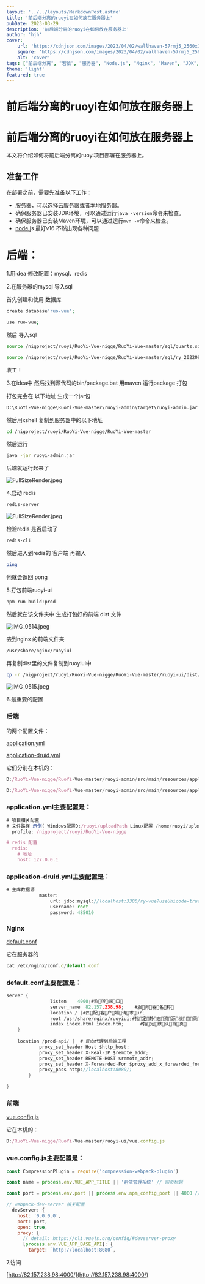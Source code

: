 ```yaml
---
layout: '../../layouts/MarkdownPost.astro'
title: '前后端分离的ruoyi在如何放在服务器上'
pubDate: 2023-03-29
description: '前后端分离的ruoyi在如何放在服务器上'
author: 'hjh'
cover:
    url: 'https://cdnjson.com/images/2023/04/02/wallhaven-57rmj5_2560x1440.png'
    square: 'https://cdnjson.com/images/2023/04/02/wallhaven-57rmj5_2560x1440.png'
    alt: 'cover'
tags: ["前后端分离", "若依", "服务器", "Node.js", "Nginx", "Maven", "JDK", "MySQL", "Redis"]
theme: 'light'
featured: true
---
```


# 前后端分离的ruoyi在如何放在服务器上

# 前后端分离的ruoyi在如何放在服务器上

本文将介绍如何将前后端分离的ruoyi项目部署在服务器上。

## 准备工作

在部署之前，需要先准备以下工作：

- 服务器，可以选择云服务器或者本地服务器。
- 确保服务器已安装JDK环境，可以通过运行`java -version`命令来检查。
- 确保服务器已安装Maven环境，可以通过运行`mvn -v`命令来检查。
- [node.](http://node.is)js 最好v16 不然出现各种问题

# 后端：

1.用idea 修改配置：mysql、redis

2.在服务器的mysql 导入sql

首先创建和使用 数据库

```bash
create database'ruo-vue';

use ruo-vue;
```

然后 导入sql

```bash
source /nigproject/ruoyi/RuoYi-Vue-nigge/RuoYi-Vue-master/sql/quartz.sql

source /nigproject/ruoyi/RuoYi-Vue-nigge/RuoYi-Vue-master/sql/ry_20220822.sql
```

收工！

3.在idea中 然后找到源代码的bin/package.bat 用maven 运行package 打包

打包完会在 以下地址 生成一个jar包 

```bash
D:\RuoYi-Vue-nigge\RuoYi-Vue-master\ruoyi-admin\target\ruoyi-admin.jar
```

然后用xshell 复制到服务器中的以下地址

```bash
cd /nigproject/ruoyi/RuoYi-Vue-nigge/RuoYi-Vue-master
```

然后运行

```bash
java -jar ruoyi-admin.jar
```

后端就运行起来了

![FullSizeRender.jpeg](%E5%89%8D%E5%90%8E%E7%AB%AF%E5%88%86%E7%A6%BB%E7%9A%84ruoyi%E5%9C%A8%E5%A6%82%E4%BD%95%E6%94%BE%E5%9C%A8%E6%9C%8D%E5%8A%A1%E5%99%A8%E4%B8%8A%20bfa0aa55867d4469b352b3bcfbe227da/FullSizeRender.jpeg)

4.启动 redis

```bash
redis-server
```

![FullSizeRender.jpeg](%E5%89%8D%E5%90%8E%E7%AB%AF%E5%88%86%E7%A6%BB%E7%9A%84ruoyi%E5%9C%A8%E5%A6%82%E4%BD%95%E6%94%BE%E5%9C%A8%E6%9C%8D%E5%8A%A1%E5%99%A8%E4%B8%8A%20bfa0aa55867d4469b352b3bcfbe227da/FullSizeRender%201.jpeg)

检验redis 是否启动了

```bash
redis-cli
```

然后进入到redis的 客户端 再输入

```bash
ping
```

他就会返回 pong

5.打包前端ruoyi-ui

```bash
npm run build:prod
```

然后就在该文件夹中 生成打包好的前端 dist 文件

![IMG_0514.jpeg](%E5%89%8D%E5%90%8E%E7%AB%AF%E5%88%86%E7%A6%BB%E7%9A%84ruoyi%E5%9C%A8%E5%A6%82%E4%BD%95%E6%94%BE%E5%9C%A8%E6%9C%8D%E5%8A%A1%E5%99%A8%E4%B8%8A%20bfa0aa55867d4469b352b3bcfbe227da/IMG_0514.jpeg)

去到nginx 的前端文件夹

```bash
/usr/share/nginx/ruoyiui
```

再复制dist里的文件复制到ruoyiui中

```bash
cp -r /nigproject/ruoyi/RuoYi-Vue-nigge/RuoYi-Vue-master/ruoyi-ui/dist/* .
```

![IMG_0515.jpeg](%E5%89%8D%E5%90%8E%E7%AB%AF%E5%88%86%E7%A6%BB%E7%9A%84ruoyi%E5%9C%A8%E5%A6%82%E4%BD%95%E6%94%BE%E5%9C%A8%E6%9C%8D%E5%8A%A1%E5%99%A8%E4%B8%8A%20bfa0aa55867d4469b352b3bcfbe227da/IMG_0515.jpeg)

6.最重要的配置

### 后端

的两个配置文件：

[application.yml](%E5%89%8D%E5%90%8E%E7%AB%AF%E5%88%86%E7%A6%BB%E7%9A%84ruoyi%E5%9C%A8%E5%A6%82%E4%BD%95%E6%94%BE%E5%9C%A8%E6%9C%8D%E5%8A%A1%E5%99%A8%E4%B8%8A%20bfa0aa55867d4469b352b3bcfbe227da/application.yml)

[application-druid.yml](%E5%89%8D%E5%90%8E%E7%AB%AF%E5%88%86%E7%A6%BB%E7%9A%84ruoyi%E5%9C%A8%E5%A6%82%E4%BD%95%E6%94%BE%E5%9C%A8%E6%9C%8D%E5%8A%A1%E5%99%A8%E4%B8%8A%20bfa0aa55867d4469b352b3bcfbe227da/application-druid.yml)

它们分别在本机的：

```jsx
D:/RuoYi-Vue-nigge/RuoYi-Vue-master/ruoyi-admin/src/main/resources/application.yml

D:/RuoYi-Vue-nigge/RuoYi-Vue-master/ruoyi-admin/src/main/resources/application-druid.yml
```

### application.yml主要配置是：

```jsx
# 项目相关配置
# 文件路径 示例( Windows配置D:/ruoyi/uploadPath Linux配置 /home/ruoyi/uploadPath )
  profile: /nigproject/ruoyi/RuoYi-Vue-nigge

# redis 配置
  redis:
    # 地址
    host: 127.0.0.1
```

### application-druid.yml主要配置是：

```jsx
# 主库数据源
            master:
                url: jdbc:mysql://localhost:3306/ry-vue?useUnicode=true&characterEncoding=utf8&zeroDateTimeBehavior=convertToNull&useSSL=true&serverTimezone=GMT%2B8
                username: root
                password: 485010
```

### Nginx

[default.conf](%E5%89%8D%E5%90%8E%E7%AB%AF%E5%88%86%E7%A6%BB%E7%9A%84ruoyi%E5%9C%A8%E5%A6%82%E4%BD%95%E6%94%BE%E5%9C%A8%E6%9C%8D%E5%8A%A1%E5%99%A8%E4%B8%8A%20bfa0aa55867d4469b352b3bcfbe227da/default.conf)

它在服务器的

```jsx
cat /etc/nginx/conf.d/default.conf
```

### default.conf主要配置是：

```c
server {
                listen    4000;#监听端口
                server_name  82.157.238.98;    #服务器名称
                location / {#匹配客户端请求url
                root /usr/share/nginx/ruoyiui;#指定静态资源根目录
                index index.html index.htm;      #指定默认首页
    }
		
	location /prod-api/ {  # 反向代理到后端工程
            proxy_set_header Host $http_host;
            proxy_set_header X-Real-IP $remote_addr;
            proxy_set_header REMOTE-HOST $remote_addr;
            proxy_set_header X-Forwarded-For $proxy_add_x_forwarded_for;
            proxy_pass http://localhost:8080/;
        }

}
```

### 前端

[vue.config.js](%E5%89%8D%E5%90%8E%E7%AB%AF%E5%88%86%E7%A6%BB%E7%9A%84ruoyi%E5%9C%A8%E5%A6%82%E4%BD%95%E6%94%BE%E5%9C%A8%E6%9C%8D%E5%8A%A1%E5%99%A8%E4%B8%8A%20bfa0aa55867d4469b352b3bcfbe227da/vue.config.txt)

它在本机的：

```jsx
D:/RuoYi-Vue-nigge/RuoYi-Vue-master/ruoyi-ui/vue.config.js
```

### vue.config.js主要配置是：

```jsx
const CompressionPlugin = require('compression-webpack-plugin')

const name = process.env.VUE_APP_TITLE || '若依管理系统' // 网页标题

const port = process.env.port || process.env.npm_config_port || 4000 // 端口

// webpack-dev-server 相关配置
  devServer: {
    host: '0.0.0.0',
    port: port,
    open: true,
    proxy: {
      // detail: https://cli.vuejs.org/config/#devserver-proxy
      [process.env.VUE_APP_BASE_API]: {
        target: `http://localhost:8080`,
```

7.访问

[http://82.157.238.98:4000/](http://82.157.238.98:4000/)

[](http://jerryestt.top:4000/)
